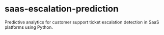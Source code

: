 # saas-escalation-prediction
Predictive analytics for customer support ticket escalation detection in SaaS platforms using Python.
